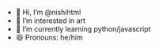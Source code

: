 - 👋 Hi, I’m @nishihtml
- 👀 I’m interested in art
- 🌱 I’m currently learning python/javascript
- 😄 Pronouns: he/him

<!---
nishihtml/nishihtml is a ✨ special ✨ repository because its `README.md` (this file) appears on your GitHub profile.
You can click the Preview link to take a look at your changes.
--->
